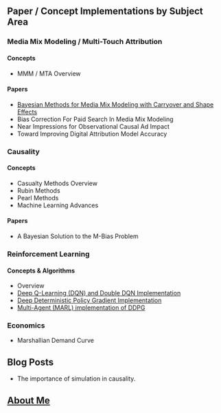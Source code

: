 ## Paper / Concept Implementations by Subject Area

### Media Mix Modeling / Multi-Touch Attribution
#### Concepts
* MMM / MTA Overview

#### Papers
* [Bayesian Methods for Media Mix Modeling with Carryover and Shape Effects](https://cloud36.github.io/christhinks/carryover_and_shape_effects/) 
* Bias Correction For Paid Search In Media Mix Modeling
* Near Impressions for Observational Causal Ad Impact
* Toward Improving Digital Attribution Model Accuracy

### Causality
#### Concepts
* Casualty Methods Overview
* Rubin Methods
* Pearl Methods
* Machine Learning Advances

#### Papers
* A Bayesian Solution to the M-Bias Problem

### Reinforcement Learning
#### Concepts & Algorithms
* Overview
* [Deep Q-Learning (DQN) and Double DQN Implementation](https://github.com/cloud36/navigation_drlnd/blob/master/report.md)
* [Deep Deterministic Policy Gradient Implementation](https://github.com/cloud36/continuous-control-rl/blob/master/report.md)
* [Multi-Agent (MARL) implementation of DDPG](https://github.com/cloud36/marl-tennis-/blob/master/report.md)

### Economics 
* Marshallian Demand Curve

## Blog Posts
* The importance of simulation in causality. 

## [About Me](https://cloud36.github.io/christhinks/aboutme/)

